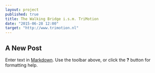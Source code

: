 ```yaml
---
layout: project
published: true
title: The Walking Bridge i.s.m. TriMotion
date: "2015-06-28 12:00"
target: "http://www.trimotion.nl"
---
```





## A New Post

Enter text in [Markdown](http://daringfireball.net/projects/markdown/). Use the toolbar above, or click the **?** button for formatting help.
